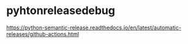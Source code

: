 # pyhtonreleasedebug
https://python-semantic-release.readthedocs.io/en/latest/automatic-releases/github-actions.html

